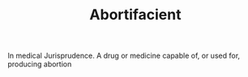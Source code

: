 ---
title: Abortifacient
letter: A
permalink: "/definitions/abortifacient.html"
body: In medical Jurisprudence. A drug or medicine capable of, or used for, producing
  abortion
published_at: '2018-07-07'
layout: post
---